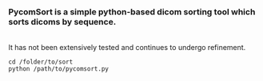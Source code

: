 ### PycomSort is a simple python-based dicom sorting tool which sorts dicoms by sequence. 
<br>
It has not been extensively tested and continues to undergo refinement.
<br>

``` 
cd /folder/to/sort
python /path/to/pycomsort.py
```
